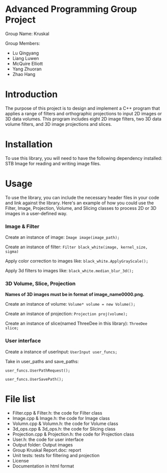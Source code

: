 # Advanced Programming Group Project
Group Name: Kruskal

Group Members: 
- Lu Qingyang
- Liang Luwen
- McQuire Elliott
- Yang Zhuoran
- Zhao Hang

# Introduction
The purpose of this project is to design and implement a C++ program that applies a range of filters and orthographic projections to input 2D images or 3D data volumes. This program includes eight 2D image filters, two 3D data volume filters, and 3D image projections and slices. 

# Installation
To use this library, you will need to have the following dependency installed:
STB Image for reading and writing image files.

# Usage
To use the library, you can include the necessary header files in your code and link against the library. Here's an example of how you could use the Filter, Image, Projection, Volume, and Slicing classes to process 2D or 3D images in a user-defined way.

### Image & Filter
Create an instance of image: `Image image(image_path);`

Create an instance of filter: `Filter black_white(image, kernel_size, sigma)`

Apply color correction to images like: `black_white.ApplyGrayScale();`

Apply 3d filters to images like: `black_white.median_blur_3d();`

### 3D Volume, Slice, Projection
**Names of 3D images must be in format of image_name0000.png.**

Create an instance of volume: `Volume* volume = new Volume();`

Create an instance of projection: `Projection proj(volume);`

Create an instance of slice(named ThreeDee in this library): `ThreeDee slice;`

### User interface
Create a instance of userInput: `UserInput user_funcs;`

Take in user_paths and save_paths:

`user_funcs.UserPathRequest();`

`user_funcs.UserSavePath();`

# File list
- Filter.cpp & Filter.h: the code for Filter class
- Image.cpp & Image.h: the code for Image class
- Volumn.cpp & Volumn.h: the code for Volume class
- 3d_ops.cpp & 3d_ops.h: the code for Slicing class
- Projection.cpp & Projection.h: the code for Projection class
- User.h: the code for user interface
- Output folder: Output images
- Group Kruskal Report.doc: report
- Unit tests: tests for filtering and projection
- License
- Documentation in html format
